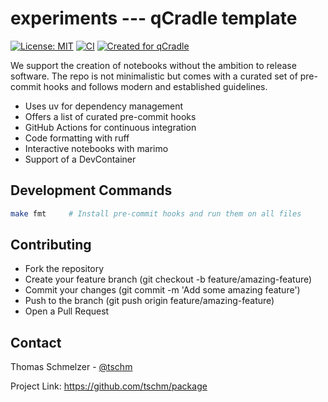 # experiments --- qCradle template

[![License: MIT](https://img.shields.io/badge/License-MIT-yellow.svg)](LICENSE.txt)
[![CI](https://github.com/tschm/experiments/actions/workflows/act.yml/badge.svg)](https://github.com/tschm/experiments/actions/workflows/act.yml)
[![Created for qCradle](https://img.shields.io/badge/Created%20for-qCradle-blue?style=flat-square)](https://github.com/cvxgrp/cradle)

We support the creation of notebooks without the ambition to release software.
The repo is not minimalistic but comes with a curated set of pre-commit hooks
and follows modern and established guidelines.

* Uses uv for dependency management
* Offers a list of curated pre-commit hooks
* GitHub Actions for continuous integration
* Code formatting with ruff
* Interactive notebooks with marimo
* Support of a DevContainer

## Development Commands

```bash
make fmt     # Install pre-commit hooks and run them on all files
```

## Contributing

* Fork the repository
* Create your feature branch (git checkout -b feature/amazing-feature)
* Commit your changes (git commit -m 'Add some amazing feature')
* Push to the branch (git push origin feature/amazing-feature)
* Open a Pull Request

## Contact

Thomas Schmelzer - [@tschm](https://github.com/tschm)

Project Link: <https://github.com/tschm/package>
